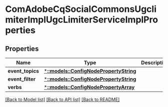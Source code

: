 # ComAdobeCqSocialCommonsUgclimiterImplUgcLimiterServiceImplProperties

## Properties
Name | Type | Description | Notes
------------ | ------------- | ------------- | -------------
**event_topics** | [***::models::ConfigNodePropertyString**](configNodePropertyString.md) |  | [optional] 
**event_filter** | [***::models::ConfigNodePropertyString**](configNodePropertyString.md) |  | [optional] 
**verbs** | [***::models::ConfigNodePropertyArray**](configNodePropertyArray.md) |  | [optional] 

[[Back to Model list]](../README.md#documentation-for-models) [[Back to API list]](../README.md#documentation-for-api-endpoints) [[Back to README]](../README.md)


